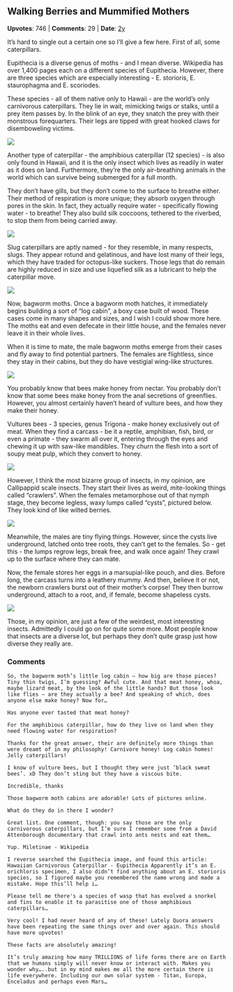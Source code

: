 ## Walking Berries and Mummified Mothers
    
**Upvotes**: 746 | **Comments**: 29 | **Date**: [2y](https://www.quora.com/What-is-the-coolest-grossest-weirdest-or-most-interesting-thing-you-know-about-a-certain-insect/answer/Gary-Meaney)

It’s hard to single out a certain one so I’ll give a few here. First of all, some caterpillars.

Eupithecia is a diverse genus of moths - and I mean diverse. Wikipedia has over 1,400 pages each on a different species of Eupithecia. However, there are three species which are especially interesting - E. storioris, E. staurophagma and E. scoriodes.

These species - all of them native only to Hawaii - are the world’s only carnivorous caterpillars. They lie in wait, mimicking twigs or stalks, until a prey item passes by. In the blink of an eye, they snatch the prey with their monstrous forequarters. Their legs are tipped with great hooked claws for disemboweling victims.

![](https://qph.fs.quoracdn.net/main-qimg-ea587276ff5c4f381df20ae0d11eab2c-lq)

Another type of caterpillar - the amphibious caterpillar (12 species) - is also only found in Hawaii, and it is the only insect which lives as readily in water as it does on land. Furthermore, they’re the only air-breathing animals in the world which can survive being submerged for a full month.

They don’t have gills, but they don’t come to the surface to breathe either. Their method of respiration is more unique; they absorb oxygen through pores in the skin. In fact, they actually require water - specifically flowing water - to breathe! They also build silk coccoons, tethered to the riverbed, to stop them from being carried away.

![](https://qph.fs.quoracdn.net/main-qimg-746f460c4c90ca698f4b63314fc506b0-lq)

Slug caterpillars are aptly named - for they resemble, in many respects, slugs. They appear rotund and gelatinous, and have lost many of their legs, which they have traded for octopus-like suckers. Those legs that do remain are highly reduced in size and use liquefied silk as a lubricant to help the caterpillar move.

![](https://qph.fs.quoracdn.net/main-qimg-9127d0f7139870a37852176587295092-lq)

Now, bagworm moths. Once a bagworm moth hatches, it immediately begins building a sort of “log cabin”, a boxy case built of wood. These cases come in many shapes and sizes, and I wish I could show more here. The moths eat and even defecate in their little house, and the females never leave it in their whole lives.

When it is time to mate, the male bagworm moths emerge from their cases and fly away to find potential partners. The females are flightless, since they stay in their cabins, but they do have vestigial wing-like structures.

![](https://qph.fs.quoracdn.net/main-qimg-19c3a76cfcede82ff94347f8c6daf8b0-lq)

You probably know that bees make honey from nectar. You probably don’t know that some bees make honey from the anal secretions of greenflies. However, you almost certainly haven’t heard of vulture bees, and how they make their honey.

Vultures bees - 3 species, genus Trigona - make honey exclusively out of meat. When they find a carcass - be it a reptile, amphibian, fish, bird, or even a primate - they swarm all over it, entering through the eyes and chewing it up with saw-like mandibles. They churn the flesh into a sort of soupy meat pulp, which they convert to honey.

![](https://qph.fs.quoracdn.net/main-qimg-7494cd447f777b47ee6b396d4046ca7e-lq)

However, I think the most bizarre group of insects, in my opinion, are Callipappid scale insects. They start their lives as weird, mite-looking things called “crawlers”. When the females metamorphose out of that nymph stage, they become legless, waxy lumps called “cysts”, pictured below. They look kind of like wilted berries.

![](https://qph.fs.quoracdn.net/main-qimg-370d02599197487b029bfddc3e910f91-lq)

Meanwhile, the males are tiny flying things. However, since the cysts live underground, latched onto tree roots, they can’t get to the females. So - get this - the lumps regrow legs, break free, and walk once again! They crawl up to the surface where they can mate.

Now, the female stores her eggs in a marsupial-like pouch, and dies. Before long, the carcass turns into a leathery mummy. And then, believe it or not, the newborn crawlers burst out of their mother’s corpse! They then burrow underground, attach to a root, and, if female, become shapeless cysts.

![](https://qph.fs.quoracdn.net/main-qimg-c21e4a7b85b36806c899a50a12e71804-lq)

Those, in my opinion, are just a few of the weirdest, most interesting insects. Admittedly I could go on for quite some more. Most people know that insects are a diverse lot, but perhaps they don’t quite grasp just how diverse they really are.

### Comments

```
So, the bagworm moth’s little log cabin — how big are those pieces? Tiny thin twigs, I’m guessing? Awful cute. And that meat honey, whoa, maybe lizard meat, by the look of the little hands? But those look like flies — are they actually a bee? And speaking of which, does anyone else make honey? Now for…
```

```
Has anyone ever tasted that meat honey?

For the amphibious caterpillar, how do they live on land when they need flowing water for respiration?
```

```
Thanks for the great answer, their are definitely more things than were dreamt of in my philosophy! Carnivore honey! Log cabin homes! Jelly caterpillars!
```

```
I know of vulture bees, but I thought they were just ‘black sweat bees’. xD They don’t sting but they have a viscous bite.
```

```
Incredible, thanks
```

```
Those bagworm moth cabins are adorable! Lots of pictures online.

What do they do in there I wonder?
```

```
Great list. One comment, though: you say those are the only carnivorous caterpillars, but I’m sure I remember some from a David Attenborough documentary that crawl into ants nests and eat them…

Yup. Miletinae - Wikipedia
```

```
I reverse searched the Eupithecia image, and found this article: Hawaiian Carnivorous Caterpillar - Eupithecia Apparently it’s an E. orichloris specimen, I also didn’t find anything about an E. storioris species, so I figured maybe you remembered the name wrong and made a mistake. Hope this’ll help i…
```

```
Please tell me there's a species of wasp that has evolved a snorkel and fins to enable it to parasitise one of those amphibious caterpillars…
```

```
Very cool! I had never heard of any of these! Lately Quora answers have been repeating the same things over and over again. This should have more upvotes!
```

```
These facts are absolutely amazing!
```

```
It’s truly amazing how many TRILLIONS of life forms there are on Earth that we humans simply will never know or interact with. Makes you wonder why…..but in my mind makes me all the more certain there is life everywhere. Including our own solar system - Titan, Europa, Enceladus and perhaps even Mars…
```

